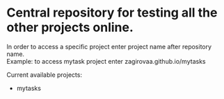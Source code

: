 # Central repository for testing all the other projects online.

In order to access a specific project enter project name after repository name.  
Example: to access mytask project enter zagirovaa.github.io/mytasks  

Current available projects:
- mytasks
